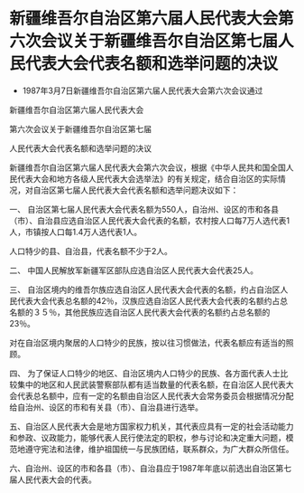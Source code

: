 # 新疆维吾尔自治区第六届人民代表大会第六次会议关于新疆维吾尔自治区第七届人民代表大会代表名额和选举问题的决议

- 1987年3月7日新疆维吾尔自治区第六届人民代表大会第六次会议通过

<!-- INFO END -->

新疆维吾尔自治区第六届人民代表大会

第六次会议关于新疆维吾尔自治区第七届

人民代表大会代表名额和选举问题的决议

新疆维吾尔自治区第六届人民代表大会第六次会议，根据《中华人民共和国全国人民代表大会和地方各级人民代表大会选举法》的有关规定，结合自治区的实际情况，对自治区第七届人民代表大会代表名额和选举问题决议如下：

一、 自治区第七届人民代表大会代表名额为550人，自治州、设区的市和各县（市）、自治县应选自治区人民代表大会代表的名额，农村按人口每7万人选代表1人，市镇按人口每1.4万人选代表1人。

人口特少的县、自治县，代表名额不少于2人。

二、 中国人民解放军新疆军区部队应选自治区人民代表大会代表25人。

三、 自治区境内的维吾尔族应选自治区人民代表大会代表的名额，约占自治区人民代表大会代表总名额的42％，汉族应选自治区人民代表大会代表的名额约占总名额的３５％，其他民族应选自治区人民代表大会代表的名额约占总名额的23％。

对在自治区境内聚居的人口特少的民族，按以往习惯做法，代表名额应有适当的照顾。

四、 为了保证人口特少的地区、自治区境内人口特少的民族、各方面代表人士比较集中的地区和人民武装警察部队都有适当数量的代表名额，在自治区人民代表大会代表总名额中，应有一定的名额由自治区人民代表大会常务委员会根据情况分配给自治州、设区的市和有关县（市）、自治县进行选举。

五、自治区人民代表大会是地方国家权力机关，其代表应具有一定的社会活动能力和参政、议政能力，能够代表人民行使法定的职权，参与讨论和决定重大问题，模范地遵守宪法和法律，维护祖国统一与民族团结，联系群众，为广大群众所信任。

六、自治州、设区的市和各县（市）、自治县应于1987年年底以前选出自治区第七届人民代表大会的代表。
